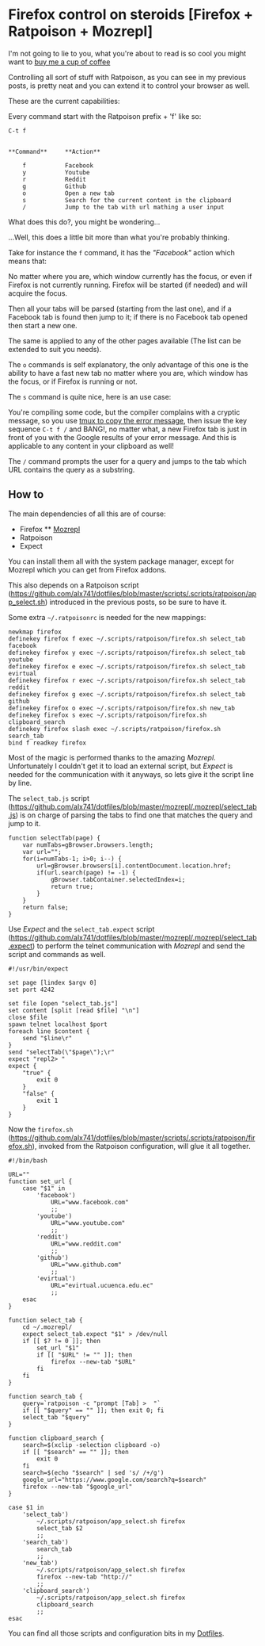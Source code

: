 # Firefox control on steroids [Firefox + Ratpoison + Mozrepl]

I'm not going to lie to you, what you're about to read is so cool you might want
to [buy me a cup of
coffee](https://www.paypal.com/us/cgi-bin/webscr?cmd=_flow&SESSION=WtAxF9gXl6Zbz4_RfrSZjy80ao5qLGeuCle8H9jrn1CLNEFtrnhnEg1V7DO&dispatch=5885d80a13c0db1f8e263663d3faee8dcce3e160f5b9538489e17951d2c62172)

Controlling all sort of stuff with Ratpoison, as you can see in my previous
posts, is pretty neat and you can extend it to control your browser as well.

These are the current capabilities:

Every command start with the Ratpoison prefix + 'f' like so:

    C-t f


    **Command**     **Action**

        f           Facebook
        y           Youtube
        r           Reddit
        g           Github
        o           Open a new tab
        s           Search for the current content in the clipboard
        /           Jump to the tab with url mathing a user input


What does this do?, you might be wondering...

...Well, this does a little bit more than what you're probably thinking.

Take for instance the `f` command, it has the *"Facebook"* action which means
that:

No matter where you are, which window currently has the focus, or even if
Firefox is not currently running. Firefox will be started (if needed) and will
acquire the focus.

Then all your tabs will be parsed (starting from the last one), and if a
Facebook tab is found then jump to it; if there is no Facebook tab opened then
start a new one.

The same is applied to any of the other pages available (The list can be
extended to suit you needs).

The `o` commands is self explanatory, the only advantage of this one is the
ability to have a fast new tab no matter where you are, which window has the
focus, or if Firefox is running or not.

The `s` command is quite nice, here is an use case:

You're compiling some code, but the compiler complains with a cryptic message,
so you use [tmux to copy the error
message](https://github.com/alx741/dotfiles/blob/master/tmux/.tmux.conf#L55-L59),
then issue the key sequence `C-t f /` and BANG!, no matter what, a new Firefox
tab is just in front of you with the Google results of your error message. And
this is applicable to any content in your clipboard as well!

The `/` command prompts the user for a query and jumps to the tab which URL
contains the query as a substring.


## How to

The main dependencies of all this are of course:

* Firefox
** [Mozrepl](https://github.com/bard/mozrepl)
* Ratpoison
* Expect

You can install them all with the system package manager, except for Mozrepl
which you can get from Firefox addons.

This also depends on a Ratpoison script
(https://github.com/alx741/dotfiles/blob/master/scripts/.scripts/ratpoison/app_select.sh)
introduced in the previous posts, so be sure to have it.

Some extra `~/.ratpoisonrc` is needed for the new mappings:

    newkmap firefox
    definekey firefox f exec ~/.scripts/ratpoison/firefox.sh select_tab facebook
    definekey firefox y exec ~/.scripts/ratpoison/firefox.sh select_tab youtube
    definekey firefox e exec ~/.scripts/ratpoison/firefox.sh select_tab evirtual
    definekey firefox r exec ~/.scripts/ratpoison/firefox.sh select_tab reddit
    definekey firefox g exec ~/.scripts/ratpoison/firefox.sh select_tab github
    definekey firefox o exec ~/.scripts/ratpoison/firefox.sh new_tab
    definekey firefox s exec ~/.scripts/ratpoison/firefox.sh clipboard_search
    definekey firefox slash exec ~/.scripts/ratpoison/firefox.sh search_tab
    bind f readkey firefox


Most of the magic is performed thanks to the amazing *Mozrepl*. Unfortunately I
couldn't get it to load an external script, but *Expect* is needed for the
communication with it anyways, so lets give it the script line by line.

The `select_tab.js` script
(https://github.com/alx741/dotfiles/blob/master/mozrepl/.mozrepl/select_tab.js)
is on charge of parsing the tabs to find one that matches the query and jump to
it.

    function selectTab(page) {
        var numTabs=gBrowser.browsers.length;
        var url="";
        for(i=numTabs-1; i>0; i--) {
            url=gBrowser.browsers[i].contentDocument.location.href;
            if(url.search(page) != -1) {
                gBrowser.tabContainer.selectedIndex=i;
                return true;
            }
        }
        return false;
    }


Use *Expect* and the `select_tab.expect` script
(https://github.com/alx741/dotfiles/blob/master/mozrepl/.mozrepl/select_tab.expect)
to perform the telnet communication with *Mozrepl* and send the script and
commands as well.

    #!/usr/bin/expect

    set page [lindex $argv 0]
    set port 4242

    set file [open "select_tab.js"]
    set content [split [read $file] "\n"]
    close $file
    spawn telnet localhost $port
    foreach line $content {
        send "$line\r"
    }
    send "selectTab(\"$page\");\r"
    expect "repl2> "
    expect {
        "true" {
            exit 0
        }
        "false" {
            exit 1
        }
    }


Now the `firefox.sh`
(https://github.com/alx741/dotfiles/blob/master/scripts/.scripts/ratpoison/firefox.sh),
invoked from the Ratpoison configuration, will glue it all together.

    #!/bin/bash

    URL=""
    function set_url {
        case "$1" in
            'facebook')
                URL="www.facebook.com"
                ;;
            'youtube')
                URL="www.youtube.com"
                ;;
            'reddit')
                URL="www.reddit.com"
                ;;
            'github')
                URL="www.github.com"
                ;;
            'evirtual')
                URL="evirtual.ucuenca.edu.ec"
                ;;
        esac
    }

    function select_tab {
        cd ~/.mozrepl/
        expect select_tab.expect "$1" > /dev/null
        if [[ $? != 0 ]]; then
            set_url "$1"
            if [[ "$URL" != "" ]]; then
                firefox --new-tab "$URL"
            fi
        fi
    }

    function search_tab {
        query=`ratpoison -c "prompt [Tab] >  "`
        if [[ "$query" == "" ]]; then exit 0; fi
        select_tab "$query"
    }

    function clipboard_search {
        search=$(xclip -selection clipboard -o)
        if [[ "$search" == "" ]]; then
            exit 0
        fi
        search=$(echo "$search" | sed 's/ /+/g')
        google_url="https://www.google.com/search?q=$search"
        firefox --new-tab "$google_url"
    }

    case $1 in
        'select_tab')
            ~/.scripts/ratpoison/app_select.sh firefox
            select_tab $2
            ;;
        'search_tab')
            search_tab
            ;;
        'new_tab')
            ~/.scripts/ratpoison/app_select.sh firefox
            firefox --new-tab "http://"
            ;;
        'clipboard_search')
            ~/.scripts/ratpoison/app_select.sh firefox
            clipboard_search
            ;;
    esac


You can find all those scripts and configuration bits in my
[Dotfiles](https://github.com/alx741/dotfiles).
